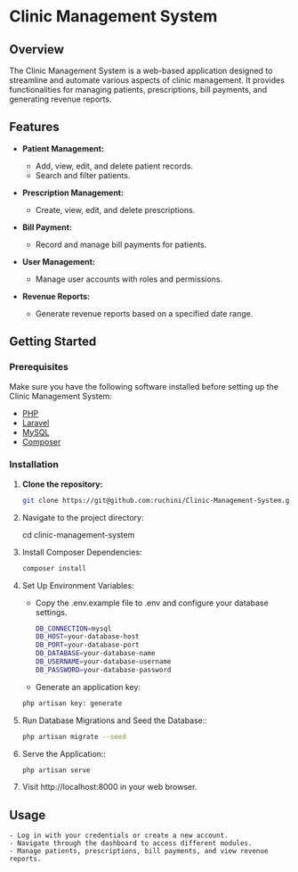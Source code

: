 # Clinic Management System

## Overview

The Clinic Management System is a web-based application designed to streamline and automate various aspects of clinic management. It provides functionalities for managing patients, prescriptions, bill payments, and generating revenue reports.

## Features

- **Patient Management:**
  - Add, view, edit, and delete patient records.
  - Search and filter patients.
  
- **Prescription Management:**
  - Create, view, edit, and delete prescriptions.
  
- **Bill Payment:**
  - Record and manage bill payments for patients.
  
- **User Management:**
  - Manage user accounts with roles and permissions.
  
- **Revenue Reports:**
  - Generate revenue reports based on a specified date range.

## Getting Started

### Prerequisites

Make sure you have the following software installed before setting up the Clinic Management System:

- [PHP](https://www.php.net/)
- [Laravel](https://laravel.com/)
- [MySQL](https://www.mysql.com/)
- [Composer](https://getcomposer.org/)

### Installation

1. **Clone the repository:**

   ```sh
   git clone https://git@github.com:ruchini/Clinic-Management-System.git

2. Navigate to the project directory:

    cd clinic-management-system
2. Install Composer Dependencies:
    ```sh
    composer install
3. Set Up Environment Variables:

   - Copy the .env.example file to .env and configure your database settings.
        ```sh
        DB_CONNECTION=mysql
        DB_HOST=your-database-host
        DB_PORT=your-database-port
        DB_DATABASE=your-database-name
        DB_USERNAME=your-database-username
        DB_PASSWORD=your-database-password


   - Generate an application key:

   ```sh 
   php artisan key: generate

4. Run Database Migrations and Seed the Database::
    ```sh
    php artisan migrate --seed
5. Serve the Application::
    ```sh
    php artisan serve
6. Visit http://localhost:8000 in your web browser.

## Usage

    - Log in with your credentials or create a new account.
    - Navigate through the dashboard to access different modules.
    - Manage patients, prescriptions, bill payments, and view revenue reports.
